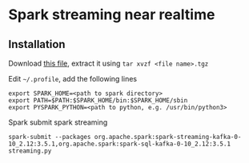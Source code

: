 # Spark streaming near realtime

## Installation
Download [this file](https://dlcdn.apache.org/spark/spark-3.5.3/spark-3.5.3-bin-hadoop3.tgz), extract it using `tar xvzf <file name>.tgz`

Edit `~/.profile`, add the following lines
```
export SPARK_HOME=<path to spark directory>
export PATH=$PATH:$SPARK_HOME/bin:$SPARK_HOME/sbin
export PYSPARK_PYTHON=<path to python, e.g. /usr/bin/python3>
```

Spark submit spark streaming

```
spark-submit --packages org.apache.spark:spark-streaming-kafka-0-10_2.12:3.5.1,org.apache.spark:spark-sql-kafka-0-10_2.12:3.5.1 streaming.py
```
